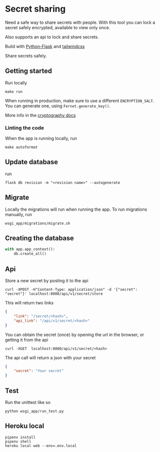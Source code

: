 # Secret sharing

Need a safe way to share secrets with people. With this tool you can lock a secret safely encrypted, available to
view only once.

Also supports an api to lock and share secrets.

Build with [Python-Flask](https://flask.palletsprojects.com/en/2.0.x/) and [tailwindcss](https://tailwindcss.com/)

Share secrets safely.

## Getting started

Run locally

    make run

When running in production, make sure to use a different `ENCRYPTION_SALT`. You can generate one, using
`Fernet.generate_key()`.

More info in the [cryptography docs](https://pypi.org/project/cryptography/)

### Linting the code

When the app is running locally, run

    make autoformat

## Update database

run

    flask db revision -m "<revision name>" --autogenerate

## Migrate

Locally the migrations will run when running the app.
To run migrations manually, run

    wsgi_app/migrations/migrate.sh

## Creating the database

```python
with app.app_context():
    db.create_all()
```

## Api

Store a new secret by posting it to the api

    curl -XPOST -H"Content-Type: application/json" -d '{"secret": "secret"}' localhost:8080/api/v1/secret/store

This will return two links

```json
{
    "link": "/secret/<hash>",
    "api_link": "/api/v1/secret/<hash>"
}
```

You can obtain the secret (once) by opening the url in the browser, or getting it from the api

    curl -XGET  localhost:8080/api/v1/secret/<hash>

The api call will return a json with your secret

```json
{
    "secret": "Your secret"
}
```

## Test

Run the unittest like so

    python wsgi_app/run_test.py

## Heroku local

    pipenv install
    pipenv shell
    heroku local web --env=.env.local
